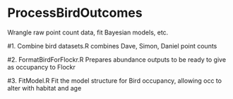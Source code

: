 # ProcessBirdOutcomes
Wrangle raw point count data, fit Bayesian models, etc. 

#1. Combine bird datasets.R
combines Dave, Simon, Daniel point counts 

#2. FormatBirdForFlockr.R
Prepares abundance outputs to be ready to give as occupancy to Flockr

#3. FitModel.R 
Fit the model structure for Bird occupancy, allowing occ to alter with habitat and age 



